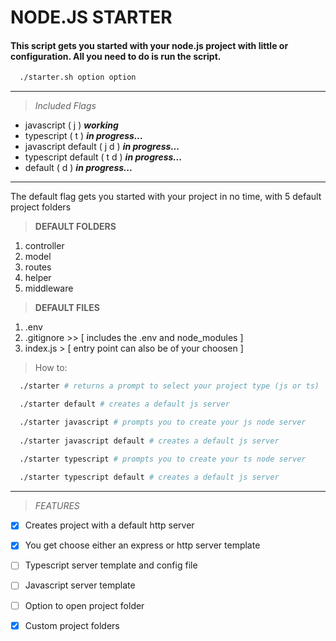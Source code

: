 # NODE.JS STARTER
#### This script gets you started with your node.js project with little or configuration. All you need to do is run the script.

```bash
  ./starter.sh option option
```
----
> _Included Flags_
* javascript ( j ) _**working**_
* typescript ( t ) _**in progress...**_
* javascript default ( j d ) _**in progress...**_
* typescript default ( t d ) _**in progress...**_
* default ( d ) _**in progress...**_

---
The default flag gets you started with your project in no time, with 5 default project folders 

> **DEFAULT FOLDERS**
1. controller
1. model
1. routes
1. helper
1. middleware

> **DEFAULT FILES**
1. .env
1. .gitignore >> [ includes the .env and node_modules ]
1. index.js > [ entry point can also be of your choosen ]

> How to: 
```bash
  ./starter # returns a prompt to select your project type (js or ts)

  ./starter default # creates a default js server

  ./starter javascript # prompts you to create your js node server
  
  ./starter javascript default # creates a default js server

  ./starter typescript # prompts you to create your ts node server
  
  ./starter typescript default # creates a default js server
```

---
> _FEATURES_

* [x] Creates project with a default http server
* [x] You get choose either an express or http server template
* [ ] Typescript server template and config file
* [ ] Javascript server template
* [ ] Option to open project folder
* [x] Custom project folders



